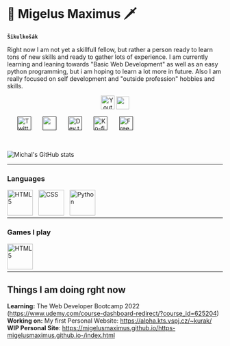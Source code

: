 <div font-size: 100px;>

# 👑 Migelus Maximus 🗡
</div>

**` Šikulkošák `**

Right now I am not yet a skillfull fellow, but rather a person ready to learn tons of new skills and ready to gather lots of experience.
I am currently learning and leaning towards "Basic Web Development" as well as an easy python programming, but i am hoping to learn a lot more in future.
Also I am really focused on self development and "outside profession" hobbies and skills.

<!-- Social icons section -->
<p align="center">
  <a href="https://www.youtube.com/channel/UCPqUYZrbg9u-2B4JC7kVtyw/videos"><img width="32px" alt="Youtube" title="Youtube" src="https://i.imgur.com/qiXu7b2.png"/></a>
  
  <img width = 30px src="https://cdn.jsdelivr.net/gh/devicons/devicon/icons/linkedin/linkedin-original.svg" />
          
  &#8287;&#8287;&#8287;&#8287;&#8287;
  <a href=""><img width="32px" alt="Twitter" title="Twitter" src="https://i.imgur.com/OXZM1L6.png"/></a>
  &#8287;&#8287;&#8287;&#8287;&#8287;
  <a href="" alt="Darilin"><img width="32px" src="https://i.imgur.com/OViZO8J.png"/></a>
  &#8287;&#8287;&#8287;&#8287;&#8287;
  <a href=""><img width="32px" alt="Dev.to" title="DenverCoder1 Dev.to" src="https://i.imgur.com/mVm29vK.png"></a>
  &#8287;&#8287;&#8287;&#8287;&#8287;
  <a href=""><img width="32px" alt="Ko-fi" title="Buy me a coffee" src="https://i.imgur.com/PpLeD3K.png"/></a>
  &#8287;&#8287;&#8287;&#8287;&#8287;
  <a href=""><img width="32px" alt="Free Stuff" title="Free gifts for you" src="https://i.imgur.com/0uVwkoZ.png"/></a>
</p>

<br/>



![Michal's GitHub stats](https://github-readme-stats.vercel.app/api?username=MigelusMaximus&show_icons=true&theme=onedark)

<!-- Pantheon Image -->
<!--
<p>
<a href="https://www.youtube.com/watch?v=3V1HCcAw4R4">
<img src="https://ddragon.leagueoflegends.com/cdn/img/champion/splash/Pantheon_0.jpg"
     alt="Pantheon"
     title="Pantheon, the Unbreakable Spear"
/>
</a>
<audio controls>
  <source src="https://www.youtube.com/watch?v=9Zub8agQjrw" type="audio/ogg">
  <source src="https://www.youtube.com/watch?v=9Zub8agQjrw" type="audio/mpeg">
  Your browser does not support the audio tag.
</audio>


</p>

-->





<!-- Languages Section -->
---
  
 ### Languages
 <img align="left" alt="HTML5" width="60px" style="padding-right:10px;" src="https://cdn.jsdelivr.net/gh/devicons/devicon/icons/html5/html5-original.svg"/>
 <img align="left" alt="CSS" width="60px" style="padding-right:10px;" src="https://cdn.jsdelivr.net/gh/devicons/devicon/icons/css3/css3-original.svg"/>
 <img align="left" alt="Python" width="60px" style="padding-right:10px;" src="https://cdn.jsdelivr.net/gh/devicons/devicon/icons/python/python-original.svg"/>


<br>
<br>
<br>


<!-- Games I play -->
---
### Games I play
<div>
  <p>
<a href="https://www.leagueofgraphs.com/summoner/eune/Darilin#championsData-all-queues">
 <img align="left" alt="HTML5" width="60px" style="padding-right:10px;" src="https://external-content.duckduckgo.com/iu/?u=https%3A%2F%2Flutris.net%2Fmedia%2Fgames%2Ficons%2Fleagueoflegends-icon.png&f=1&nofb=1&ipt=f7d17f3c5a5f01cde0d74f949e7870e7fe0f74a8d6b3068cddc812e7e3ac85b3&ipo=images"/> 
  </a>
  </p>
</div>

<br>
<br>
<br>

---
## Things I am doing rght now
**Learning:** The Web Developer Bootcamp 2022 (https://www.udemy.com/course-dashboard-redirect/?course_id=625204) </br>
**Working on:** My first Personal Website: https://alpha.kts.vspj.cz/~kurak/</br>
**WIP Personal Site**: https://migelusmaximus.github.io/https-migelusmaximus.github.io-/index.html</br>


<!--
**MigelusMaximus/MigelusMaximus** is a ✨ _special_ ✨ repository because its `README.md` (this file) appears on your GitHub profile.

Here are some ideas to get you started:

- 🔭 I’m currently working on ...
- 🌱 I’m currently learning ...
- 👯 I’m looking to collaborate on ...
- 🤔 I’m looking for help with ...
- 💬 Ask me about ...
- 📫 How to reach me: ...
- 😄 Pronouns: ...
- ⚡ Fun fact: ...
-->
